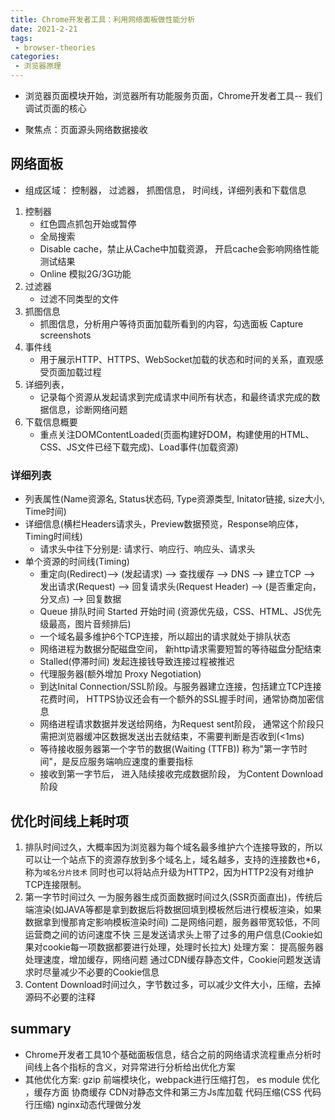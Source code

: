 ```yaml
---
title: Chrome开发者工具：利用网络面板做性能分析
date: 2021-2-21
tags:
 - browser-theories
categories: 
 - 浏览器原理
---
```


- 浏览器页面模块开始，浏览器所有功能服务页面，Chrome开发者工具-- 我们调试页面的核心

- 聚焦点：页面源头网络数据接收

##  网络面板

- 组成区域： 控制器， 过滤器， 抓图信息， 时间线，详细列表和下载信息

1. 控制器 
   - 红色圆点抓包开始或暂停
   - 全局搜索
   - Disable cache，禁止从Cache中加载资源， 开启cache会影响网络性能测试结果
   - Online 模拟2G/3G功能
2. 过滤器
   - 过滤不同类型的文件
3. 抓图信息
   - 抓图信息，分析用户等待页面加载所看到的内容，勾选面板 Capture screenshots
4. 事件线
   - 用于展示HTTP、HTTPS、WebSocket加载的状态和时间的关系，直观感受页面加载过程
5. 详细列表，
   - 记录每个资源从发起请求到完成请求中间所有状态，和最终请求完成的数据信息，诊断网络问题
6. 下载信息概要
   - 重点关注DOMContentLoaded(页面构建好DOM，构建使用的HTML、CSS、JS文件已经下载完成)、Load事件(加载资源)



### 详细列表

- 列表属性(Name资源名, Status状态码, Type资源类型, Initator链接, size大小, Time时间)
- 详细信息(横栏Headers请求头，Preview数据预览，Response响应体，Timing时间线)
  - 请求头中往下分别是: 请求行、响应行、响应头、请求头
- 单个资源的时间线(Timing)
  - 重定向(Redirect)--> (发起请求) --> 查找缓存 --> DNS --> 建立TCP --> 发出请求(Request) --> 回复请求头(Request Header) --> (是否重定向，分叉点) --> 回复数据
  - Queue 排队时间 Started 开始时间 (资源优先级，CSS、HTML、JS优先级最高，图片音频排后)
  - 一个域名最多维护6个TCP连接，所以超出的请求就处于排队状态
  - 网络进程为数据分配磁盘空间， 新http请求需要短暂的等待磁盘分配结束
  - Stalled(停滞时间) 发起连接钱导致连接过程被推迟
  - 代理服务器(额外增加 Proxy Negotiation)
  - 到达Inital Connection/SSL阶段。与服务器建立连接，包括建立TCP连接花费时间， HTTPS协议还会有一个额外的SSL握手时间，通常协商加密信息
  - 网络进程请求数据并发送给网络，为Request sent阶段， 通常这个阶段只需把浏览器缓冲区数据发送出去就结束，不需要判断是否收到(<1ms)
  - 等待接收服务器第一个字节的数据(Waiting (TTFB)) 称为"第一字节时间"，是反应服务端响应速度的重要指标
  - 接收到第一字节后， 进入陆续接收完成数据阶段， 为Content Download阶段

## 优化时间线上耗时项

1. 排队时间过久，大概率因为浏览器为每个域名最多维护六个连接导致的，所以可以让一个站点下的资源存放到多个域名上，域名越多，支持的连接数也*6，称为`域名分片技术` 同时也可以将站点升级为HTTP2，因为HTTP2没有对维护TCP连接限制。
2. 第一字节时间过久 一为服务器生成页面数据时间过久(SSR页面直出)，传统后端渲染(如JAVA等都是拿到数据后将数据回填到模板然后进行模板渲染，如果数据拿到慢那肯定影响模板渲染时间) 二是网络问题，服务器带宽较低，不同运营商之间的访问速度不快 三是发送请求头上带了过多的用户信息(Cookie如果对cookie每一项数据都要进行处理，处理时长拉大) 处理方案： 提高服务器处理速度，增加缓存，网络问题 通过CDN缓存静态文件，Cookie问题发送请求时尽量减少不必要的Cookie信息
3. Content Download时间过久，字节数过多，可以减少文件大小，压缩，去掉源码不必要的注释



## summary

- Chrome开发者工具10个基础面板信息，结合之前的网络请求流程重点分析时间线上各个指标的含义，对异常进行分析给出优化方案
- 其他优化方案: gzip 前端模块化，webpack进行压缩打包， es module 优化 ，缓存方面 协商缓存 CDN对静态文件和第三方Js库加载 代码压缩(CSS 代码行压缩) nginx动态代理做分发